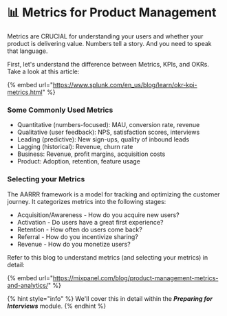 # 📊 Metrics for Product Management

Metrics are CRUCIAL for understanding your users and whether your product is delivering value. Numbers tell a story. And you need to speak that language.

First, let's understand the difference between Metrics, KPIs, and OKRs. Take a look at this article:

{% embed url="https://www.splunk.com/en_us/blog/learn/okr-kpi-metrics.html" %}

### Some Commonly Used Metrics

* Quantitative (numbers-focused): MAU, conversion rate, revenue
* Qualitative (user feedback): NPS, satisfaction scores, interviews
* Leading (predictive): New sign-ups, quality of inbound leads
* Lagging (historical): Revenue, churn rate
* Business: Revenue, profit margins, acquisition costs
* Product: Adoption, retention, feature usage

### Selecting your Metrics

The AARRR framework is a model for tracking and optimizing the customer journey. It categorizes metrics into the following stages:

* Acquisition/Awareness - How do you acquire new users?
* Activation - Do users have a great first experience?
* Retention - How often do users come back?
* Referral - How do you incentivize sharing?
* Revenue - How do you monetize users?

Refer to this blog to understand metrics (and selecting your metrics) in detail:

{% embed url="https://mixpanel.com/blog/product-management-metrics-and-analytics/" %}

{% hint style="info" %}
We'll cover this in detail within the _**Preparing for Interviews**_ module.
{% endhint %}
